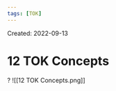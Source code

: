 ```yaml
---
tags: [TOK] 
---
```

Created: 2022-09-13

# 12 TOK Concepts
?
![[12 TOK Concepts.png]]
<!--SR:!2023-02-07,50,250-->


